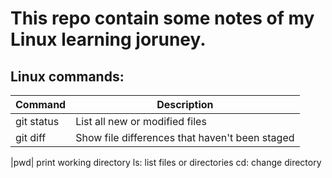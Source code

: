 # This repo contain some notes of my Linux learning joruney.





## Linux commands:


| Command | Description |
| --- | --- |
| git status | List all new or modified files |
| git diff | Show file differences that haven't been staged |

|pwd| print working directory
ls: list files or directories
cd: change directory
